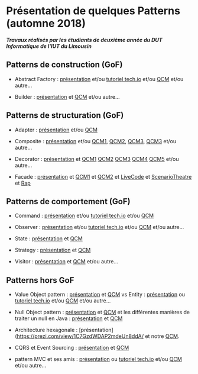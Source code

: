 # Présentation de quelques Patterns (automne 2018)

***Travaux réalisés par les étudiants de deuxième année du DUT Informatique de l'IUT du Limousin***


## Patterns de construction (GoF)

- Abstract Factory : [présentation](lien_vers_votre_travail) et/ou [tutoriel tech.io](https://tech.io/playgrounds/36103/design-pattern-factory-abstract-factory/introduction) et/ou [QCM](lien_vers_votre_travail) et/ou autre...

- Builder : [présentation](https://github.com/LeoLacoste/Diapo-Builder-Pattern/blob/master/Builder%20Pattern.pdf) et [QCM](https://tech.io/playgrounds/a7fa8d8a2ba3477faf2165f1db738db071363/quizz/introduction) et/ou autre...


## Patterns de structuration (GoF)

- Adapter : [présentation](https://github.com/lperruchaud/Design_Pattern_Adapter) et/ou [QCM](https://tech.io/playgrounds/f0b0a1a0fe3fdba4f2de4a65e8f1f09684283/java-maven-project)


- Composite : [présentation](https://github.com/ThibaultMagy/PatternComposite.git) et/ou [QCM1](http://www.strawpoll.me/16923727), [QCM2](http://www.strawpoll.me/16923749), [QCM3](http://www.strawpoll.me/16923763), [QCM3](http://www.strawpoll.me/16923763)  et/ou autre...


- Decorator : [présentation](https://github.com/Minemega19/DesignPaternDecorator) et [QCM1](http://www.strawpoll.me/16827808)  [QCM2](http://www.strawpoll.me/16827813) [QCM3](http://www.strawpoll.me/16827815) [QCM4](http://www.strawpoll.me/16827819) [QCM5](http://www.strawpoll.me/16923769) et/ou autre...


- Facade : [présentation](https://github.com/arnaudsaulou/DesignPatternFacade/blob/master/Presentation.pdf) et [QCM1](http://slido.com#FACADE) et [QCM2](http://slido.com#FACADE2) et [LiveCode](https://github.com/arnaudsaulou/DesignPatternFacade/blob/master/LiveCode.mp4) et [ScenarioTheatre](https://github.com/arnaudsaulou/DesignPatternFacade/blob/master/PieceTheatre.pdf) et [Rap](https://github.com/arnaudsaulou/DesignPatternFacade/blob/master/Rap_game.m4a)





## Patterns de comportement (GoF)


- Command : [présentation](https://github.com/QLenoir/Command-Pattern-Git/blob/master/pattern_command.pdf) et/ou [tutoriel tech.io](https://tech.io/playgrounds/36502/design-pattern-command/presentation) et/ou [QCM](https://tech.io/playgrounds/36502/design-pattern-command/le-quizz)

- Observer : [présentation](lien_vers_votre_travail) et/ou [tutoriel tech.io](lien_vers_votre_travail) et/ou [QCM](lien_vers_votre_travail) et/ou autre...

- State : [présentation](https://github.com/LaraVidoni/StatePattern/blob/master/statePattern.pdf) et [QCM](https://marvelapp.com/ab005ge)

- Strategy : [présentation](https://github.com/PaterneBaptiste/Pr-sentation-Pattern-Startegy/blob/master/Pr%C3%A9sentation%20Pattern%20Strategy.pdf) et [QCM](https://tech.io/playgrounds/cc15e6fba3afd878558c8ae62b2e88e133473/qcm-pattern-strategy) 

- Visitor : [présentation](https://github.com/DepierreQuentin/Pattern-Vistor/blob/master/Design%20Pattern%20Visitor.pdf) et [QCM](https://tech.io/playgrounds/36080/design-pattern-visitor) et/ou autre...


## Patterns hors GoF

- Value Object pattern : [présentation](https://drive.google.com/file/d/1vNGobY0ZHgoeapSe3h2c4ESuE35NJL91/view?usp=sharing) et [QCM](https://tech.io/playgrounds/36536/quiz-value-object-entity)
vs Entity : [présentation](lien_vers_votre_travail) ou [tutoriel tech.io](lien_vers_votre_travail) et/ou [QCM](lien_vers_votre_travail) et/ou autre... 

- Null Object pattern : [présentation](https://drive.google.com/open?id=1jIOyLQusm5sIqv9FquGsZ0AzAjSb2JDLVVOEFq8-gXM) et [QCM](https://tech.io/playgrounds/857eda8eb0772f747464f82dd1fe9c8571473/qcm-pattern-null-object)
et les différentes manières de traiter un null en Java : [présentation](https://drive.google.com/open?id=1fwzIDtEVaLuJZTHV6Ksfz9pL1s1ilMYPTR2pgBbdtcU) et [QCM](https://tech.io/playgrounds/3b5fb671f19cbd273817023e44e5428681473/qcm-traiter-le-null-en-java)


- Architecture hexagonale : [présentation](https://prezi.com/view/1C7GzdWDAP2mdeUn8ddA/ et notre [QCM](https://tech.io/playgrounds/790c35ae790d0cf8e652855d1bd6364267283/quizz-architecture-hexagonale).


- CQRS et Event Sourcing : [présentation](https://github.com/thiagaradja2/Patter-CQRS-Event-Sourcing/blob/master/CQRS%20%26%20EventSourcing.pdf) et [QCM](https://goo.gl/forms/XhaxCCssPc6q4Kjm1)


- pattern MVC et ses amis : [présentation](lien_vers_votre_travail) ou [tutoriel tech.io](lien_vers_votre_travail) et/ou [QCM](lien_vers_votre_travail) et/ou autre...   




  
